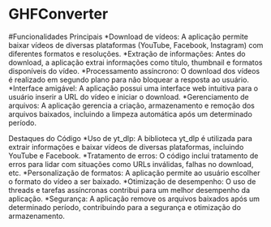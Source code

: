 # GHFConverter
 
#Funcionalidades Principais
*Download de vídeos: A aplicação permite baixar vídeos de diversas plataformas (YouTube, Facebook, Instagram) com diferentes formatos e resoluções.
*Extração de informações: Antes do download, a aplicação extrai informações como título, thumbnail e formatos disponíveis do vídeo.
*Processamento assíncrono: O download dos vídeos é realizado em segundo plano para não bloquear a resposta ao usuário.
*Interface amigável: A aplicação possui uma interface web intuitiva para o usuário inserir a URL do vídeo e iniciar o download.
*Gerenciamento de arquivos: A aplicação gerencia a criação, armazenamento e remoção dos arquivos baixados, incluindo a limpeza automática após um determinado período.

Destaques do Código
*Uso de yt_dlp: A biblioteca yt_dlp é utilizada para extrair informações e baixar vídeos de diversas plataformas, incluindo YouTube e Facebook.
*Tratamento de erros: O código inclui tratamento de erros para lidar com situações como URLs inválidas, falhas no download, etc.
*Personalização de formatos: A aplicação permite ao usuário escolher o formato do vídeo a ser baixado.
*Otimização de desempenho: O uso de threads e tarefas assíncronas contribui para um melhor desempenho da aplicação.
*Segurança: A aplicação remove os arquivos baixados após um determinado período, contribuindo para a segurança e otimização do armazenamento.
